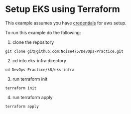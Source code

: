 # Setup EKS using Terraform

This example assumes you have [credentials](https://github.com/Noise475/DevOps-Practice/blob/master/terraform/README.md#terraform) for aws setup.

To run this example do the following:

1. clone the repository

``` shell
git clone git@github.com:Noise475/DevOps-Practice.git
```

2. cd into eks-infra directory

``` shell
cd DevOps-Practice/k8/eks-infra
```

3. run terraform init

``` shell
terraform init
```

4. run terraform apply

``` shell
terraform apply
```
